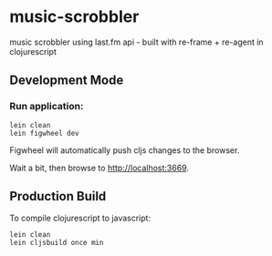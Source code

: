 # music-scrobbler

music scrobbler using last.fm api - built with re-frame + re-agent in clojurescript

## Development Mode

### Run application:

```
lein clean
lein figwheel dev
```

Figwheel will automatically push cljs changes to the browser.

Wait a bit, then browse to [http://localhost:3669](http://localhost:3669).

## Production Build


To compile clojurescript to javascript:

```
lein clean
lein cljsbuild once min
```
